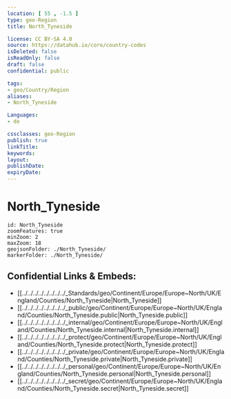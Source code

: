```yaml
---
location: [ 55 , -1.5 ] 
type: geo-Region
title: North_Tyneside

license: CC BY-SA 4.0
source: https://datahub.io/core/country-codes
isDeleted: false
isReadOnly: false
draft: false
confidential: public

tags:
- geo/Country/Region
aliases:
- North_Tyneside

Languages:
- de

cssclasses: geo-Region
publish: true
linkTitle: 
keywords: 
layout: 
publishDate: 
expiryDate: 
---
```


# North_Tyneside

```leaflet
id: North_Tyneside
zoomFeatures: true 
minZoom: 2 
maxZoom: 18
geojsonFolder: ./North_Tyneside/
markerFolder: ./North_Tyneside/
```


## Confidential Links & Embeds: 
- [[../../../../../../../../_Standards/geo/Continent/Europe/Europe~North/UK/England/Counties/North_Tyneside|North_Tyneside]] 
- [[../../../../../../../../_public/geo/Continent/Europe/Europe~North/UK/England/Counties/North_Tyneside.public|North_Tyneside.public]] 
- [[../../../../../../../../_internal/geo/Continent/Europe/Europe~North/UK/England/Counties/North_Tyneside.internal|North_Tyneside.internal]] 
- [[../../../../../../../../_protect/geo/Continent/Europe/Europe~North/UK/England/Counties/North_Tyneside.protect|North_Tyneside.protect]] 
- [[../../../../../../../../_private/geo/Continent/Europe/Europe~North/UK/England/Counties/North_Tyneside.private|North_Tyneside.private]] 
- [[../../../../../../../../_personal/geo/Continent/Europe/Europe~North/UK/England/Counties/North_Tyneside.personal|North_Tyneside.personal]] 
- [[../../../../../../../../_secret/geo/Continent/Europe/Europe~North/UK/England/Counties/North_Tyneside.secret|North_Tyneside.secret]] 

